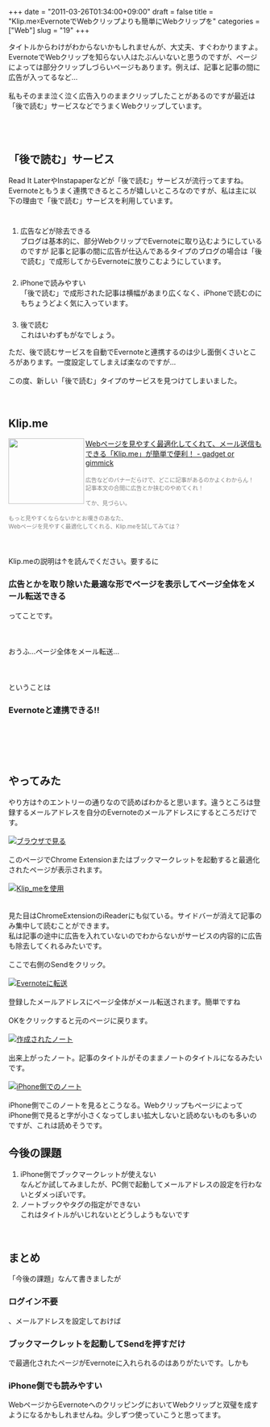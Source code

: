 +++
date = "2011-03-26T01:34:00+09:00"
draft = false
title = "Klip.me☓EvernoteでWebクリップよりも簡単にWebクリップを"
categories = ["Web"]
slug = "19"
+++

タイトルからわけがわからないかもしれませんが、大丈夫、すぐわかりますよ。<br />
EvernoteでWebクリップを知らない人はたぶんいないと思うのですが、ページによっては部分クリップしづらいページもあります。例えば、記事と記事の間に広告が入ってるなど...<br />
<br />
私もそのまま泣く泣く広告入りのままクリップしたことがあるのですが最近は「後で読む」サービスなどでうまくWebクリップしています。<br />
<br />
<a name="more"></a><br />
<br />
<h2>「後で読む」サービス</h2>Read It LaterやInstapaperなどが「後で読む」サービスが流行ってますね。<br />
Evernoteともうまく連携できるところが嬉しいところなのですが、私は主に以下の理由で「後で読む」サービスを利用しています。<br />
<br />
<ol><h3>
</h3><li>広告などが除去できる</li>
ブログは基本的に、部分WebクリップでEvernoteに取り込むようにしているのですが 記事と記事の間に広告が仕込んであるタイプのブログの場合は「後で読む」で成形してからEvernoteに放りこむようにしています。 <h3>
</h3><li>iPhoneで読みやすい</li>
「後で読む」で成形された記事は横幅があまり広くなく、iPhoneで読むのにもちょうどよく気に入っています。 <h3>
</h3><li>後で読む</li>
これはいわずもがなでしょう。 </ol>ただ、後で読むサービスを自動でEvernoteと連携するのは少し面倒くさいところがあります。一度設定してしまえば楽なのですが...<br />
<br />
この度、新しい「後で読む」タイプのサービスを見つけてしまいました。<br />
<br />
<br />
<h2>Klip.me</h2><a href="http://tomos2006.posterous.com/macpcklipme" rel="nofollow" target="_blank"><img align="left" alt="" border="0" class="alignleft" height="130" src="http://capture.heartrails.com/150x130/shadow?http://tomos2006.posterous.com/macpcklipme" width="150" /></a><a href="http://tomos2006.posterous.com/macpcklipme" rel="nofollow" target="_blank">Webページを見やすく最適化してくれて、メール送信もできる「Klip.me」が簡単で便利！ - gadget or gimmick</a><a href="http://b.hatena.ne.jp/entry/http://tomos2006.posterous.com/macpcklipme" rel="nofollow" target="_blank"><img alt="" border="0" src="http://b.hatena.ne.jp/entry/image/http://tomos2006.posterous.com/macpcklipme" /></a><br />
<br />
<span style="color: grey; font-size: 80%;">広告などのバナーだらけで、どこに記事があるのかよくわからん！<br />
記事本文の合間に広告とか挟むのやめてくれ！<br />
<br />
てか、見づらい。<br />
<br />
もっと見やすくならないかとお嘆きのあなた、<br />
Webページを見やすく最適化してくれる、Klip.meを試してみては？</span><br />
<br />
<strong></strong><br />
<br />
Klip.meの説明は↑を読んでください。要するに<br />
<h3>広告とかを取り除いた最適な形でページを表示してページ全体をメール転送できる</h3>ってことです。<br />
<br />
<br />
<br />
おうふ...ページ全体をメール転送...<br />
<br />
<br />
<br />
ということは<br />
<h3>Evernoteと連携できる!!</h3><br />
<br />
<br />
<br />
<h2>やってみた</h2>やり方は↑のエントリーの通りなので読めばわかると思います。違うところは登録するメールアドレスを自分のEvernoteのメールアドレスにするところだけです。<br />
<br />
<a href="http://www.flickr.com/photos/knkn.kenken/5558934632/" rel="nofollow" target="_blank" title="ブラウザで見る by knkn.kenken, on Flickr"><img alt="ブラウザで見る" class="flickr_photo" src="http://farm6.static.flickr.com/5270/5558934632_4293bc1cc2.jpg" /></a><br />
<br />
このページでChrome Extensionまたはブックマークレットを起動すると最適化されたページが表示されます。<br />
<br />
<a href="http://www.flickr.com/photos/knkn.kenken/5558934736/" rel="nofollow" target="_blank" title="Klip_meを使用 by knkn.kenken, on Flickr"><img class="flickr_photo" src="http://farm6.static.flickr.com/5053/5558934736_6b33a52afa.jpg" alt="Klip_meを使用" /></a><br />
<br />
<br />
見た目はChromeExtensionのiReaderにも似ている。サイドバーが消えて記事のみ集中して読むことができます。<br />
私は記事の途中に広告を入れていないのでわからないがサービスの内容的に広告も除去してくれるみたいです。<br />
<br />
ここで右側のSendをクリック。<br />
<br />
<a href="http://www.flickr.com/photos/knkn.kenken/5558354009/" rel="nofollow" target="_blank" title="Evernoteに転送 by knkn.kenken, on Flickr"><img alt="Evernoteに転送" class="flickr_photo" src="http://farm6.static.flickr.com/5145/5558354009_1b6f863abb.jpg" /></a><br />
<br />
登録したメールアドレスにページ全体がメール転送されます。簡単ですね<br />
<br />
OKをクリックすると元のページに戻ります。<br />
<br />
<a href="http://www.flickr.com/photos/knkn.kenken/5558354127/" rel="nofollow" target="_blank" title="作成されたノート by knkn.kenken, on Flickr"><img alt="作成されたノート" class="flickr_photo" src="http://farm6.static.flickr.com/5110/5558354127_875403bff9.jpg" /></a><br />
<br />
出来上がったノート。記事のタイトルがそのままノートのタイトルになるみたいです。<br />
<br />
<a href="http://www.flickr.com/photos/knkn.kenken/5558357251/" rel="nofollow" target="_blank" title="iPhone側でのノート by knkn.kenken, on Flickr"><img alt="iPhone側でのノート" class="flickr_photo" src="http://farm6.static.flickr.com/5053/5558357251_96d2f4bedf.jpg" /></a><br />
<br />
iPhone側でこのノートを見るとこうなる。WebクリップもページによってiPhone側で見ると字が小さくなってしまい拡大しないと読めないものも多いのですが、これは読めそうです。<br />
<h2>今後の課題</h2><ol><li>iPhone側でブックマークレットが使えない</li>
なんどか試してみましたが、PC側で起動してメールアドレスの設定を行わないとダメっぽいです。
<li>ノートブックやタグの指定ができない</li>
これはタイトルがいじれないとどうしようもないです </ol><br />
<h2>まとめ</h2>「今後の課題」なんて書きましたが<br />
<h3>ログイン不要</h3>、メールアドレスを設定しておけば<br />
<h3>ブックマークレットを起動してSendを押すだけ</h3>で最適化されたページがEvernoteに入れられるのはありがたいです。しかも<br />
<h3>iPhone側でも読みやすい</h3>WebページからEvernoteへのクリッピングにおいてWebクリップと双璧を成すようになるかもしれませんね。少しずつ使っていこうと思ってます。
